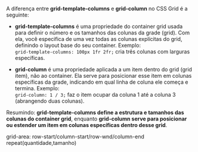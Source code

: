 A diferença entre **grid-template-columns** e **grid-column** no CSS Grid é a seguinte:

- **grid-template-columns** é uma propriedade do container grid usada para definir o número e os tamanhos das colunas da grade (grid). Com ela, você especifica de uma vez todas as colunas explícitas do grid, definindo o layout base do seu container. Exemplo:  
  `grid-template-columns: 100px 1fr 2fr;` cria três colunas com larguras específicas.

- **grid-column** é uma propriedade aplicada a um item dentro do grid (grid item), não ao container. Ela serve para posicionar esse item em colunas específicas da grade, indicando em qual linha de coluna ele começa e termina. Exemplo:  
  `grid-column: 1 / 3;` faz o item ocupar da coluna 1 até a coluna 3 (abrangendo duas colunas).

Resumindo: **grid-template-columns define a estrutura e tamanhos das colunas do container grid**, enquanto **grid-column serve para posicionar ou estender um item em colunas específicas dentro desse grid**.

grid-area: row-start/column-start/row-wnd/column-end   <!-- ordem dos elementos -->
repeat(quantidade,tamanho)
